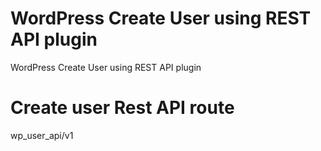 # WordPress Create User using REST API plugin
WordPress Create User using REST API plugin

# Create user Rest API route
wp_user_api/v1